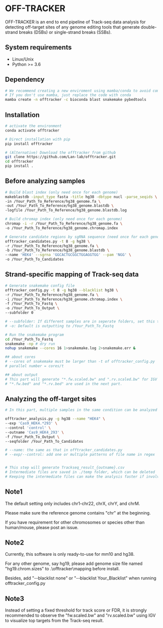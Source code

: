 OFF-TRACKER
=======================

OFF-TRACKER is an end to end pipeline of Track-seq data analysis for detecting off-target sites of any genome editing tools that generate double-strand breaks (DSBs) or single-strand breaks (SSBs).

System requirements
-----
* Linux/Unix 
* Python >= 3.6

Dependency
-----

```bash
# We recommend creating a new enviroment using mamba/conda to avoid compatibility problems
# If you don't use mamba, just replace the code with conda 
mamba create -n offtracker -c bioconda blast snakemake pybedtools
```


Installation 
-----

```bash
# activate the environment
conda activate offtracker

# Direct installation with pip
pip install offtracker

# (Alternative) Download the offtracker from github
git clone https://github.com/Lan-lab/offtracker.git 
cd offtracker
pip install .
```


Before analyzing samples
-----

```bash
# Build blast index (only need once for each genome)
makeblastdb -input_type fasta -title hg38 -dbtype nucl -parse_seqids \
-in /Your_Path_To_Reference/hg38_genome.fa \
-out /Your_Path_To_Reference/hg38_genome.blastdb \
-logfile /Your_Path_To_Reference/hg38_genome.blastdb.log

# Build chromap index (only need once for each genome)
chromap -i -r /Your_Path_To_Reference/hg38_genome.fa \
-o /Your_Path_To_Reference/hg38_genome.chromap.index

# Generate candidate regions by sgRNA sequence (need once for each genome and sgRNA)
offtracker_candidates.py -t 8 -g hg38 \
-r /Your_Path_To_Reference/hg38_genome.fa \
-b /Your_Path_To_Reference/hg38_genome.blastdb \
--name 'HEK4' --sgrna 'GGCACTGCGGCTGGAGGTGG' --pam 'NGG' \
-o /Your_Path_To_Candidates

```

Strand-specific mapping of Track-seq data 
-----

```bash
# Generate snakemake config file 
offtracker_config.py -t 8 -g hg38 --blacklist hg38 \
-r /Your_Path_To_Reference/hg38_genome.fa \
-i /Your_Path_To_Reference/hg38_genome.chromap.index \
-f /Your_Path_To_Fastq \
-o /Your_Path_To_Output \ 
--subfolder 0 

# --subfolder: If different samples are in seperate folders, set this to 1
# -o: Default is outputting to /Your_Path_To_Fastq

# Run the snakemake program
cd /Your_Path_To_Fastq
snakemake -np # dry run
nohup snakemake --cores 16 1>snakemake.log 2>snakemake.err &

## about cores
# --cores of snakemake must be larger than -t of offtracker_config.py
# parallel number = cores/t

## about output
# This part will generate "*.fw.scaled.bw" and ".rv.scaled.bw" for IGV visualization
# "*.fw.bed" and "*.rv.bed" are used in the next part.
```


Analyzing the off-target sites
-----

```bash
# In this part, multiple samples in the same condition can be analyzed in a single run by pattern recogonization of sample names

offtracker_analysis.py -g hg38 --name "HEK4" \
--exp 'Cas9_HEK4.*293' \
--control 'control' \
--outname 'Cas9_HEK4_293' \
-f /Your_Path_To_Output \
--seqfolder /Your_Path_To_Candidates

# --name: the same as that in offtracker_candidates.py
# --exp/--control: add one or multiple patterns of file name in regex


# This step will generate Trackseq_result_{outname}.csv
# Intermediate files are saved in ./temp folder, which can be deleted 
# Keeping the intermediate files can make the analysis faster if involving previously analyzed samples (e.g. using the same control samples for different analyses)
```


Note1
--------------
The default setting only includes chr1-chr22, chrX, chrY, and chrM.

Please make sure the reference genome contains "chr" at the beginning. 

If you have requirement for other chromosomes or species other than human/mouse, please post an issue.

Note2
--------------
Currently, this software is only ready-to-use for mm10 and hg38. 

For any other genome, say hg19, please add genome size file named "hg19.chrom.sizes" to .\offtracker\mapping before install.

Besides, add "--blacklist none" or "--blacklist Your_Blacklist" when running offtracker_config.py

Note3
--------------
Instead of setting a fixed threshold for track score or FDR, it is strongly recommended to observe the "fw.scaled.bw" and "rv.scaled.bw" using IGV to visualize top targets from the Track-seq result.

